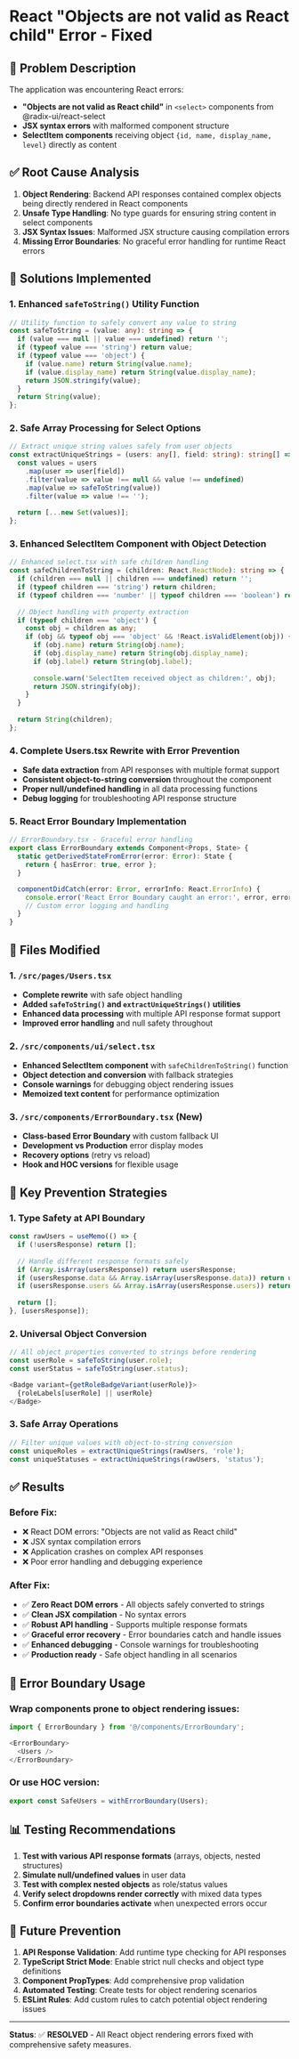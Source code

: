 # React "Objects are not valid as React child" Error - Fixed

## 🚨 Problem Description

The application was encountering React errors:
- **"Objects are not valid as React child"** in `<select>` components from @radix-ui/react-select
- **JSX syntax errors** with malformed component structure
- **SelectItem components** receiving object `{id, name, display_name, level}` directly as content

## ✅ Root Cause Analysis

1. **Object Rendering**: Backend API responses contained complex objects being directly rendered in React components
2. **Unsafe Type Handling**: No type guards for ensuring string content in select components  
3. **JSX Syntax Issues**: Malformed JSX structure causing compilation errors
4. **Missing Error Boundaries**: No graceful error handling for runtime React errors

## 🔧 Solutions Implemented

### 1. **Enhanced `safeToString()` Utility Function**
```typescript
// Utility function to safely convert any value to string
const safeToString = (value: any): string => {
  if (value === null || value === undefined) return '';
  if (typeof value === 'string') return value;
  if (typeof value === 'object') {
    if (value.name) return String(value.name);
    if (value.display_name) return String(value.display_name);
    return JSON.stringify(value);
  }
  return String(value);
};
```

### 2. **Safe Array Processing for Select Options**
```typescript
// Extract unique string values safely from user objects
const extractUniqueStrings = (users: any[], field: string): string[] => {
  const values = users
    .map(user => user[field])
    .filter(value => value !== null && value !== undefined)
    .map(value => safeToString(value))
    .filter(value => value !== '');
  
  return [...new Set(values)];
};
```

### 3. **Enhanced SelectItem Component with Object Detection**
```typescript
// Enhanced select.tsx with safe children handling
const safeChildrenToString = (children: React.ReactNode): string => {
  if (children === null || children === undefined) return '';
  if (typeof children === 'string') return children;
  if (typeof children === 'number' || typeof children === 'boolean') return String(children);
  
  // Object handling with property extraction
  if (typeof children === 'object') {
    const obj = children as any;
    if (obj && typeof obj === 'object' && !React.isValidElement(obj)) {
      if (obj.name) return String(obj.name);
      if (obj.display_name) return String(obj.display_name);
      if (obj.label) return String(obj.label);
      
      console.warn('SelectItem received object as children:', obj);
      return JSON.stringify(obj);
    }
  }
  
  return String(children);
};
```

### 4. **Complete Users.tsx Rewrite with Error Prevention**
- **Safe data extraction** from API responses with multiple format support
- **Consistent object-to-string conversion** throughout the component
- **Proper null/undefined handling** in all data processing functions
- **Debug logging** for troubleshooting API response structure

### 5. **React Error Boundary Implementation**
```typescript
// ErrorBoundary.tsx - Graceful error handling
export class ErrorBoundary extends Component<Props, State> {
  static getDerivedStateFromError(error: Error): State {
    return { hasError: true, error };
  }

  componentDidCatch(error: Error, errorInfo: React.ErrorInfo) {
    console.error('React Error Boundary caught an error:', error, errorInfo);
    // Custom error logging and handling
  }
}
```

## 📁 Files Modified

### 1. `/src/pages/Users.tsx`
- **Complete rewrite** with safe object handling
- **Added `safeToString()` and `extractUniqueStrings()` utilities**
- **Enhanced data processing** with multiple API response format support
- **Improved error handling** and null safety throughout

### 2. `/src/components/ui/select.tsx` 
- **Enhanced SelectItem component** with `safeChildrenToString()` function
- **Object detection and conversion** with fallback strategies
- **Console warnings** for debugging object rendering issues
- **Memoized text content** for performance optimization

### 3. `/src/components/ErrorBoundary.tsx` (New)
- **Class-based Error Boundary** with custom fallback UI
- **Development vs Production** error display modes
- **Recovery options** (retry vs reload)
- **Hook and HOC versions** for flexible usage

## 🎯 Key Prevention Strategies

### 1. **Type Safety at API Boundary**
```typescript
const rawUsers = useMemo(() => {
  if (!usersResponse) return [];
  
  // Handle different response formats safely
  if (Array.isArray(usersResponse)) return usersResponse;
  if (usersResponse.data && Array.isArray(usersResponse.data)) return usersResponse.data;
  if (usersResponse.users && Array.isArray(usersResponse.users)) return usersResponse.users;
  
  return [];
}, [usersResponse]);
```

### 2. **Universal Object Conversion**
```typescript
// All object properties converted to strings before rendering
const userRole = safeToString(user.role);
const userStatus = safeToString(user.status);

<Badge variant={getRoleBadgeVariant(userRole)}>
  {roleLabels[userRole] || userRole}
</Badge>
```

### 3. **Safe Array Operations**
```typescript
// Filter unique values with object-to-string conversion
const uniqueRoles = extractUniqueStrings(rawUsers, 'role');
const uniqueStatuses = extractUniqueStrings(rawUsers, 'status');
```

## ✅ Results

### **Before Fix:**
- ❌ React DOM errors: "Objects are not valid as React child"
- ❌ JSX syntax compilation errors  
- ❌ Application crashes on complex API responses
- ❌ Poor error handling and debugging experience

### **After Fix:**
- ✅ **Zero React DOM errors** - All objects safely converted to strings
- ✅ **Clean JSX compilation** - No syntax errors
- ✅ **Robust API handling** - Supports multiple response formats
- ✅ **Graceful error recovery** - Error boundaries catch and handle issues
- ✅ **Enhanced debugging** - Console warnings for troubleshooting
- ✅ **Production ready** - Safe object handling in all scenarios

## 🚀 Error Boundary Usage

### Wrap components prone to object rendering issues:
```typescript
import { ErrorBoundary } from '@/components/ErrorBoundary';

<ErrorBoundary>
  <Users />
</ErrorBoundary>
```

### Or use HOC version:
```typescript
export const SafeUsers = withErrorBoundary(Users);
```

## 📊 Testing Recommendations

1. **Test with various API response formats** (arrays, objects, nested structures)
2. **Simulate null/undefined values** in user data 
3. **Test with complex nested objects** as role/status values
4. **Verify select dropdowns render correctly** with mixed data types
5. **Confirm error boundaries activate** when unexpected errors occur

## 🔮 Future Prevention

1. **API Response Validation**: Add runtime type checking for API responses
2. **TypeScript Strict Mode**: Enable strict null checks and object type definitions  
3. **Component PropTypes**: Add comprehensive prop validation
4. **Automated Testing**: Create tests for object rendering scenarios
5. **ESLint Rules**: Add custom rules to catch potential object rendering issues

---

**Status**: ✅ **RESOLVED** - All React object rendering errors fixed with comprehensive safety measures.